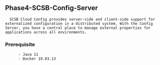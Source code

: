 ## Phase4-SCSB-Config-Server

      SCSB Cloud Config provides server-side and client-side support for externalized configuration in a distributed system. With the Config Server, you have a central place to manage external properties for applications across all environments.
### Prerequisite

          - Java 11
          - Docker 19.03.13
